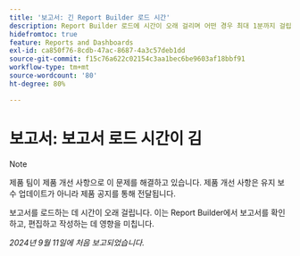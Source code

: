 ```yaml
---
title: '보고서: 긴 Report Builder 로드 시간'
description: Report Builder 로드에 시간이 오래 걸리며 어떤 경우 최대 1분까지 걸립니다.
hidefromtoc: true
feature: Reports and Dashboards
exl-id: ca850f76-8cdb-47ac-8687-4a3c57deb1dd
source-git-commit: f15c76a622c02154c3aa1bec6be9603af18bbf91
workflow-type: tm+mt
source-wordcount: '80'
ht-degree: 80%

---
```


# 보고서: 보고서 로드 시간이 김

>[!NOTE]
>제품 팀이 제품 개선 사항으로 이 문제를 해결하고 있습니다. 제품 개선 사항은 유지 보수 업데이트가 아니라 제품 공지를 통해 전달됩니다.

보고서를 로드하는 데 시간이 오래 걸립니다. 이는 Report Builder에서 보고서를 확인하고, 편집하고 작성하는 데 영향을 미칩니다.

_2024년 9월 11일에 처음 보고되었습니다._
